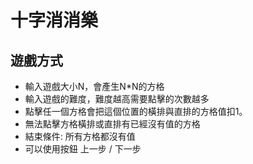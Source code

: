 # 十字消消樂

## 遊戲方式

* 輸入遊戲大小N，會產生N*N的方格
* 輸入遊戲的難度，難度越高需要點擊的次數越多
* 點擊任一個方格會把這個位置的橫排與直排的方格值扣1。
* 無法點擊方格橫排或直排有已經沒有值的方格
* 結束條件: 所有方格都沒有值
* 可以使用按鈕 上一步 / 下一步